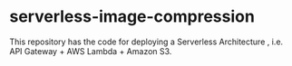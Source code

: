# serverless-image-compression
This repository has the code for deploying a Serverless Architecture , i.e. API Gateway + AWS Lambda + Amazon S3. 
